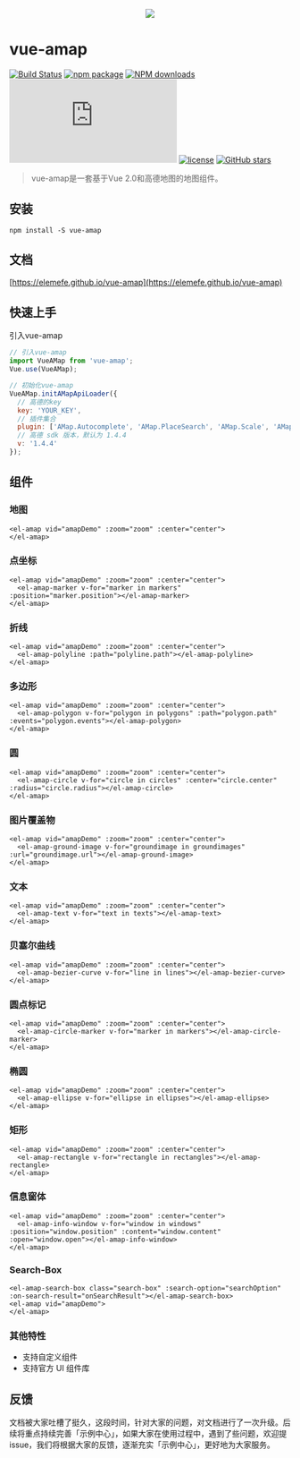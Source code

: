 <p align="center">
  <img src="https://cdn.rawgit.com/ElemeFE/vue-amap/master/src/docs/assets/images/logo.png">
</p>

# vue-amap
[![Build Status](https://travis-ci.org/ElemeFE/vue-amap.svg?branch=master)](https://travis-ci.org/ElemeFE/vue-amap)
[![npm package](https://img.shields.io/npm/v/vue-amap.svg)](https://www.npmjs.org/package/vue-amap)
[![NPM downloads](http://img.shields.io/npm/dm/vue-amap.svg)](https://npmjs.org/package/vue-amap)
![JS gzip size](http://img.badgesize.io/https://unpkg.com/vue-amap/src/lib/index.js?compression=gzip&label=gzip%20size:%20JS)
[![license](https://img.shields.io/github/license/elemefe/vue-amap.svg?style=flat-square)](https://github.com/ElemeFE/vue-amap)
[![GitHub stars](https://img.shields.io/github/stars/elemefe/vue-amap.svg?style=social&label=Star)](https://github.com/ElemeFE/vue-amap)

> vue-amap是一套基于Vue 2.0和高德地图的地图组件。

## 安装
```
npm install -S vue-amap
```

## 文档
[https://elemefe.github.io/vue-amap](https://elemefe.github.io/vue-amap)


## 快速上手

引入vue-amap

```javascript
// 引入vue-amap
import VueAMap from 'vue-amap';
Vue.use(VueAMap);

// 初始化vue-amap
VueAMap.initAMapApiLoader({
  // 高德的key
  key: 'YOUR_KEY',
  // 插件集合
  plugin: ['AMap.Autocomplete', 'AMap.PlaceSearch', 'AMap.Scale', 'AMap.OverView', 'AMap.ToolBar', 'AMap.MapType', 'AMap.PolyEditor', 'AMap.CircleEditor'],
  // 高德 sdk 版本，默认为 1.4.4
  v: '1.4.4'
});
```

## 组件

### 地图

```
<el-amap vid="amapDemo" :zoom="zoom" :center="center">
</el-amap>
```

### 点坐标

```vue
<el-amap vid="amapDemo" :zoom="zoom" :center="center">
  <el-amap-marker v-for="marker in markers" :position="marker.position"></el-amap-marker>
</el-amap>
```

### 折线

```vue
<el-amap vid="amapDemo" :zoom="zoom" :center="center">
  <el-amap-polyline :path="polyline.path"></el-amap-polyline>
</el-amap>
```

### 多边形

```vue
<el-amap vid="amapDemo" :zoom="zoom" :center="center">
  <el-amap-polygon v-for="polygon in polygons" :path="polygon.path" :events="polygon.events"></el-amap-polygon>
</el-amap>
```

### 圆

```vue
<el-amap vid="amapDemo" :zoom="zoom" :center="center">
  <el-amap-circle v-for="circle in circles" :center="circle.center" :radius="circle.radius"></el-amap-circle>
</el-amap>
```

### 图片覆盖物

```vue
<el-amap vid="amapDemo" :zoom="zoom" :center="center">
  <el-amap-ground-image v-for="groundimage in groundimages" :url="groundimage.url"></el-amap-ground-image>
</el-amap>
```

### 文本

```vue
<el-amap vid="amapDemo" :zoom="zoom" :center="center">
  <el-amap-text v-for="text in texts"></el-amap-text>
</el-amap>
```

### 贝塞尔曲线

```vue
<el-amap vid="amapDemo" :zoom="zoom" :center="center">
  <el-amap-bezier-curve v-for="line in lines"></el-amap-bezier-curve>
</el-amap>
```

### 圆点标记

```vue
<el-amap vid="amapDemo" :zoom="zoom" :center="center">
  <el-amap-circle-marker v-for="marker in markers"></el-amap-circle-marker>
</el-amap>
```

### 椭圆

```vue
<el-amap vid="amapDemo" :zoom="zoom" :center="center">
  <el-amap-ellipse v-for="ellipse in ellipses"></el-amap-ellipse>
</el-amap>
```

### 矩形

```vue
<el-amap vid="amapDemo" :zoom="zoom" :center="center">
  <el-amap-rectangle v-for="rectangle in rectangles"></el-amap-rectangle>
</el-amap>
```

### 信息窗体

```vue
<el-amap vid="amapDemo" :zoom="zoom" :center="center">
  <el-amap-info-window v-for="window in windows" :position="window.position" :content="window.content" :open="window.open"></el-amap-info-window>
</el-amap>
```

### Search-Box

```vue
<el-amap-search-box class="search-box" :search-option="searchOption" :on-search-result="onSearchResult"></el-amap-search-box>
<el-amap vid="amapDemo">
</el-amap>
```

### 其他特性

* 支持自定义组件
* 支持官方 UI 组件库

## 反馈

文档被大家吐槽了挺久，这段时间，针对大家的问题，对文档进行了一次升级。后续将重点持续完善「示例中心」，如果大家在使用过程中，遇到了些问题，欢迎提 issue，我们将根据大家的反馈，逐渐充实「示例中心」，更好地为大家服务。
